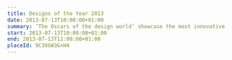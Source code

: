 ```yaml
---
title: Designs of the Year 2013
date: 2013-07-13T10:00:00+01:00
summary: ‘The Oscars of the design world’ showcase the most innovative and imaginative designs from around the world, over the past year.
start: 2013-07-13T10:00:00+01:00
end: 2013-07-13T11:00:00+01:00
placeId: 9C3XGW3G+H4
---
```

